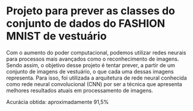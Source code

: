 # Projeto para prever as classes do conjunto de dados do FASHION MNIST de vestuário

Com o aumento do poder computacional, podemos utilizar redes neurais para processos mais avançados como o reconhecimento de imagens. Sendo assim, o objetivo desse projeto é tentar prever, a partir de um conjunto de imagens de vestuário, o que cada uma dessas imagens representa. Para isso, foi utilizada a arquitetura de rede neural conhecida como rede neural convolucional (CNN) por ser a técnica que apresenta melhores resultados atuais em processamento de imagens.

Acurácia obtida: aproximadamente 91,5%